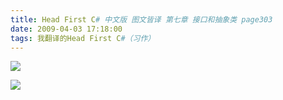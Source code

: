 ```yaml
---
title: Head First C# 中文版 图文皆译 第七章 接口和抽象类 page303
date: 2009-04-03 17:18:00
tags: 我翻译的Head First C#（习作）
---
```

![](https://p-blog.csdn.net/images/p_blog_csdn_net/cuipengfei1/EntryImages/20090403/2009-04-03_17-10-02.jpg)

![](https://p-blog.csdn.net/images/p_blog_csdn_net/cuipengfei1/EntryImages/20090403/2009-04-03_17-13-58.jpg)



